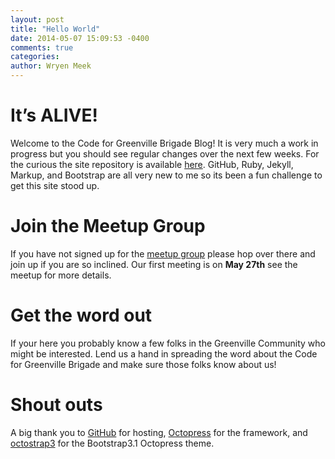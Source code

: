 ```yaml
---
layout: post
title: "Hello World"
date: 2014-05-07 15:09:53 -0400
comments: true
categories:
author: Wryen Meek
---
```


# It’s ALIVE!

Welcome to the Code for Greenville Brigade Blog! It is very much a work in progress but you should see regular changes over the next few weeks. For the curious the site repository is  available [here](https://github.com/codeforgreenville/codeforgreenville.github.io).
GitHub, Ruby, Jekyll, Markup, and Bootstrap are all very new to me so its been a fun challenge to get this site stood up.

# Join the Meetup Group
If you have not signed up for the [meetup group](http://www.meetup.com/Code-for-Greenville-Brigade/) please hop over there and join up if you are so inclined. Our first meeting is on **May 27th** see the meetup for more details.

# Get the word out
If your here you probably know a few folks in the Greenville Community who might be interested. Lend us a hand in spreading the word about the Code for Greenville Brigade and make sure those folks know about us!

# Shout outs
A big thank you to [GitHub](http://github.com) for hosting, [Octopress](http://octopress.org/) for the framework, and [octostrap3](https://github.com/kAworu/octostrap3) for the Bootstrap3.1 Octopress theme.
